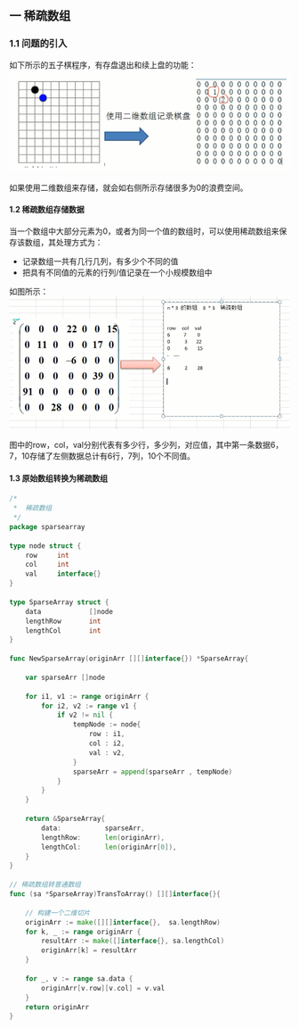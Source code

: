 ## 一 稀疏数组

### 1.1 问题的引入

如下所示的五子棋程序，有存盘退出和续上盘的功能：  
![](../images/structure/array-03.png)

如果使用二维数组来存储，就会如右侧所示存储很多为0的浪费空间。  

#### 1.2 稀疏数组存储数据

当一个数组中大部分元素为0，或者为同一个值的数组时，可以使用稀疏数组来保存该数组，其处理方式为：
- 记录数组一共有几行几列，有多少个不同的值
- 把具有不同值的元素的行列/值记录在一个小规模数组中

如图所示：  
![](../images/structure/array-04.png)   

图中的row，col，val分别代表有多少行，多少列，对应值，其中第一条数据6，7，10存储了左侧数据总计有6行，7列，10个不同值。  

#### 1.3 原始数组转换为稀疏数组

```go
/*
 *  稀疏数组
 */
package sparsearray

type node struct {
	row 	int
	col 	int
	val 	interface{}
}

type SparseArray struct {
	data 			[]node
	lengthRow		int
	lengthCol 		int
}

func NewSparseArray(originArr [][]interface{}) *SparseArray{

	var sparseArr []node

	for i1, v1 := range originArr {
        for i2, v2 := range v1 {
            if v2 != nil {
                tempNode := node{
                    row : i1,
                    col : i2,
                    val : v2,
                }
				sparseArr = append(sparseArr , tempNode)
            }
        }
	}

	return &SparseArray{
		data: 			sparseArr,
		lengthRow:  	len(originArr),
		lengthCol: 		len(originArr[0]),
	}
}

// 稀疏数组转普通数组
func (sa *SparseArray)TransToArray() [][]interface{}{

	// 构建一个二维切片
	originArr := make([][]interface{},  sa.lengthRow)
	for k, _ := range originArr {
		resultArr := make([]interface{}, sa.lengthCol)
		originArr[k] = resultArr
	}

    for _, v := range sa.data {
		originArr[v.row][v.col] = v.val
	}
	return originArr
}
```
